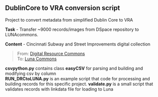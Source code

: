 DublinCore to VRA conversion script
-----------------------------------
Project to convert metadata from simplified Dublin Core to VRA  

**Task** - Transfer ~9000 records/images from DSpace repository to LUNAcommons.

**Content** - Cincinnati Subway and Street Improvements digital collection
>From: [Digital Resource Commons](http://drc.libraries.uc.edu/handle/2374.UC/702759)  
>To: [Luna Commons](http://digproj.libraries.uc.edu:8180/luna/servlet/univcincin~42~42)

**csvpython.py** contains class __easyCSV__ for parsing and building and modifying csv by column  
**RUN_DRCtoLUNA.py** is an example script that code for processing and building records for this specific project.
**validate.py** is a small script that validates records with linkdata file for loading to Luna